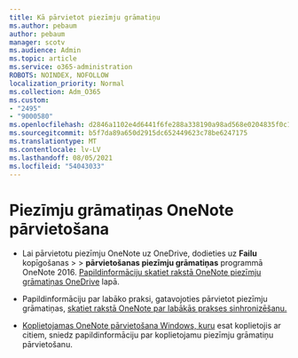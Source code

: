 ```yaml
---
title: Kā pārvietot piezīmju grāmatiņu
ms.author: pebaum
author: pebaum
manager: scotv
ms.audience: Admin
ms.topic: article
ms.service: o365-administration
ROBOTS: NOINDEX, NOFOLLOW
localization_priority: Normal
ms.collection: Adm_O365
ms.custom:
- "2495"
- "9000580"
ms.openlocfilehash: d2846a1102e4d6441f6fe288a338190a98ad568e0204835f0c1e1f4ea634cf56
ms.sourcegitcommit: b5f7da89a650d2915dc652449623c78be6247175
ms.translationtype: MT
ms.contentlocale: lv-LV
ms.lasthandoff: 08/05/2021
ms.locfileid: "54043033"
---
```

# <a name="how-to-move-a-onenote-notebook"></a>Piezīmju grāmatiņas OneNote pārvietošana

* Lai pārvietotu piezīmju OneNote uz OneDrive, dodieties uz **Failu** kopīgošanas  >    >  **pārvietošanas piezīmju grāmatiņas** programmā OneNote 2016. [Papildinformāciju skatiet rakstā OneNote piezīmju grāmatiņas OneDrive](https://support.office.com/article/Move-a-OneNote-notebook-to-OneDrive-0af0a141-0bdf-49ab-9e50-45dbcca44082) lapā.

* Papildinformāciju par labāko praksi, gatavojoties pārvietot piezīmju grāmatiņas, [skatiet rakstā OneNote par labākās prakses sinhronizēšanu.](https://support.microsoft.com/help/2819334/onenote-syncing-best-practices)

* [Koplietojamas OneNote pārvietošana Windows, kuru](https://support.office.com/article/Move-a-OneNote-for-Windows-notebook-that-you-ve-shared-with-others-56c7659e-1850-49a6-8874-e2db6b440cd4) esat koplietojis ar citiem, sniedz papildinformāciju par koplietojamu piezīmju grāmatiņu pārvietošanu.
